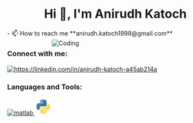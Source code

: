 <h1 align="center">Hi 👋, I'm Anirudh Katoch</h1>
- 📫 How to reach me **anirudh.katoch1998@gmail.com**

<img align="right" alt="Coding" width="400" src="https://media2.giphy.com/media/v1.Y2lkPTc5MGI3NjExa2x3MjRyZ285NWgzZXIwb3R2YnQwbXd4dDI1NG12M3Z2a2F3ZzE4eSZlcD12MV9pbnRlcm5hbF9naWZfYnlfaWQmY3Q9Zw/13HgwGsXF0aiGY/giphy.gif">

<h3 align="left">Connect with me:</h3>
<p align="left">
<a href="https://linkedin.com/in/anirudh-katoch-a45ab214a" target="blank"><img align="center" src="https://raw.githubusercontent.com/rahuldkjain/github-profile-readme-generator/master/src/images/icons/Social/linked-in-alt.svg" alt="https://linkedin.com/in/anirudh-katoch-a45ab214a" height="30" width="40" /></a>
</p>

<h3 align="left">Languages and Tools:</h3>
<p align="left"> <a href="https://www.mathworks.com/" target="_blank" rel="noreferrer"> <img src="https://upload.wikimedia.org/wikipedia/commons/2/21/Matlab_Logo.png" alt="matlab" width="40" height="40"/> </a> <a href="https://www.python.org" target="_blank" rel="noreferrer"> <img src="https://raw.githubusercontent.com/devicons/devicon/master/icons/python/python-original.svg" alt="python" width="40" height="40"/> </a> </p>
